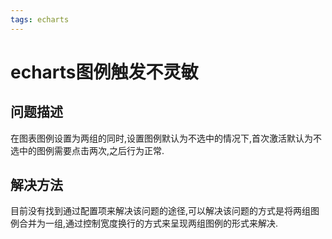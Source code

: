```yaml
---
tags: echarts
---
```


# echarts图例触发不灵敏

## 问题描述

在图表图例设置为两组的同时,设置图例默认为不选中的情况下,首次激活默认为不选中的图例需要点击两次,之后行为正常.

## 解决方法

目前没有找到通过配置项来解决该问题的途径,可以解决该问题的方式是将两组图例合并为一组,通过控制宽度换行的方式来呈现两组图例的形式来解决.